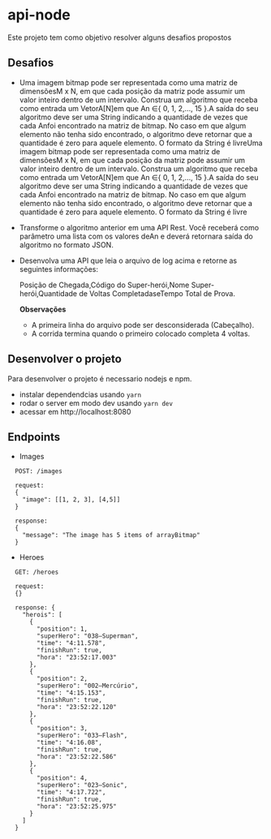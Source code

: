 # api-node

Este projeto tem como objetivo resolver alguns desafios propostos

## Desafios

- Uma imagem bitmap pode ser representada como uma matriz de dimensõesM x N, em que cada posição da matriz pode assumir um valor inteiro dentro de um intervalo. Construa um algoritmo que receba como entrada um VetorA[N]em que An ∈{ 0, 1, 2,..., 15 }.A saída do seu algoritmo deve ser uma String indicando a quantidade de vezes que cada Anfoi encontrado na matriz de bitmap. No caso em que algum elemento não tenha sido encontrado, o algoritmo deve retornar que a quantidade é zero para aquele elemento. O formato da String é livreUma imagem bitmap pode ser representada como uma matriz de dimensõesM x N, em que cada posição da matriz pode assumir um valor inteiro dentro de um intervalo. Construa um algoritmo que receba como entrada um VetorA[N]em que An ∈{ 0, 1, 2,..., 15 }.A saída do seu algoritmo deve ser uma String indicando a quantidade de vezes que cada Anfoi encontrado na matriz de bitmap. No caso em que algum elemento não tenha sido encontrado, o algoritmo deve retornar que a quantidade é zero para aquele elemento. O formato da String é livre

- Transforme o algoritmo anterior em uma API Rest. Você receberá como parâmetro uma lista com os valores deAn e deverá retornara saída do algoritmo no formato JSON.

- Desenvolva uma API que leia o arquivo de log acima e retorne as seguintes informações:
  
    Posição de Chegada,Código do Super-herói,Nome Super-herói,Quantidade de Voltas CompletadaseTempo Total de Prova.

  **Observações**

    - A primeira linha do arquivo pode ser desconsiderada (Cabeçalho).
    - A corrida termina quando o primeiro colocado completa 4 voltas.

## Desenvolver o projeto

Para desenvolver o projeto é necessario nodejs e npm.

- instalar dependendcias usando `yarn`
- rodar o server em modo dev usando `yarn dev`
- acessar em http://localhost:8080

## Endpoints

- Images

```
  POST: /images
  
  request:
  {
    "image": [[1, 2, 3], [4,5]]
  }
  
  response:
  {
    "message": "The image has 5 items of arrayBitmap"
  }
```

- Heroes

```
  GET: /heroes
  
  request:
  {}
  
  response: {
    "herois": [
      {
        "position": 1,
        "superHero": "038–Superman",
        "time": "4:11.578",
        "finishRun": true,
        "hora": "23:52:17.003"
      },
      {
        "position": 2,
        "superHero": "002–Mercúrio",
        "time": "4:15.153",
        "finishRun": true,
        "hora": "23:52:22.120"
      },
      {
        "position": 3,
        "superHero": "033–Flash",
        "time": "4:16.08",
        "finishRun": true,
        "hora": "23:52:22.586"
      },
      {
        "position": 4,
        "superHero": "023–Sonic",
        "time": "4:17.722",
        "finishRun": true,
        "hora": "23:52:25.975"
      }
    ]
  }
  
  
```


